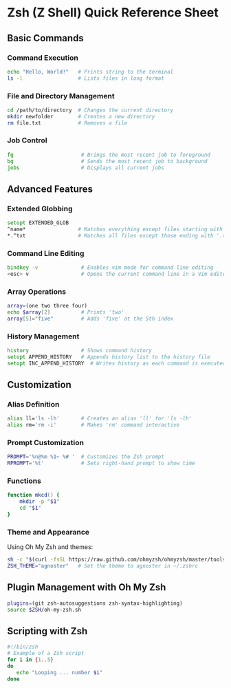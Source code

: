 # Zsh (Z Shell) Quick Reference Sheet

## Basic Commands

### Command Execution
```zsh
echo "Hello, World!"   # Prints string to the terminal
ls -l                  # Lists files in long format
```

### File and Directory Management
```zsh
cd /path/to/directory  # Changes the current directory
mkdir newfolder        # Creates a new directory
rm file.txt            # Removes a file
```

### Job Control
```zsh
fg                      # Brings the most recent job to foreground
bg                      # Sends the most recent job to background
jobs                    # Displays all current jobs
```

## Advanced Features

### Extended Globbing
```zsh
setopt EXTENDED_GLOB
^name*                 # Matches everything except files starting with 'name'
*.^txt                 # Matches all files except those ending with '.txt'
```

### Command Line Editing
```zsh
bindkey -v              # Enables vim mode for command line editing
<esc> v                 # Opens the current command line in a Vim editor window
```

### Array Operations
```zsh
array=(one two three four)
echo $array[2]          # Prints 'two'
array[5]="five"         # Adds 'five' at the 5th index
```

### History Management
```zsh
history                 # Shows command history
setopt APPEND_HISTORY   # Appends history list to the history file
setopt INC_APPEND_HISTORY  # Writes history as each command is executed
```

## Customization

### Alias Definition
```zsh
alias ll='ls -lh'       # Creates an alias 'll' for 'ls -lh'
alias rm='rm -i'        # Makes 'rm' command interactive
```

### Prompt Customization
```zsh
PROMPT='%n@%m %1~ %# '  # Customizes the Zsh prompt
RPROMPT='%t'            # Sets right-hand prompt to show time
```

### Functions
```zsh
function mkcd() {
    mkdir -p "$1"
    cd "$1"
}
```

### Theme and Appearance
Using Oh My Zsh and themes:
```zsh
sh -c "$(curl -fsSL https://raw.github.com/ohmyzsh/ohmyzsh/master/tools/install.sh)"  # Installs Oh My Zsh
ZSH_THEME="agnoster"   # Set the theme to agnoster in ~/.zshrc
```

## Plugin Management with Oh My Zsh
```zsh
plugins=(git zsh-autosuggestions zsh-syntax-highlighting)
source $ZSH/oh-my-zsh.sh
```

## Scripting with Zsh
```zsh
#!/bin/zsh
# Example of a Zsh script
for i in {1..5}
do
   echo "Looping ... number $i"
done
```

